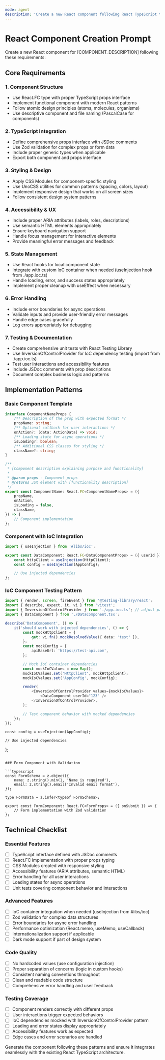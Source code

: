 ```yaml
---
mode: agent
description: 'Create a new React component following React TypeScript template best practices'
---
```


# React Component Creation Prompt

Create a new React component for [COMPONENT_DESCRIPTION] following these requirements:

## Core Requirements

### 1. Component Structure

- Use React.FC type with proper TypeScript props interface
- Implement functional component with modern React patterns
- Follow atomic design principles (atoms, molecules, organisms)
- Use descriptive component and file naming (PascalCase for components)

### 2. TypeScript Integration

- Define comprehensive props interface with JSDoc comments
- Use Zod validation for complex props or form data
- Include proper generic types when applicable
- Export both component and props interface

### 3. Styling & Design

- Apply CSS Modules for component-specific styling
- Use UnoCSS utilities for common patterns (spacing, colors, layout)
- Implement responsive design that works on all screen sizes
- Follow consistent design system patterns

### 4. Accessibility & UX

- Include proper ARIA attributes (labels, roles, descriptions)
- Use semantic HTML elements appropriately
- Ensure keyboard navigation support
- Handle focus management for interactive elements
- Provide meaningful error messages and feedback

### 5. State Management

- Use React hooks for local component state
- Integrate with custom IoC container when needed (useInjection hook from ./app.ioc.ts)
- Handle loading, error, and success states appropriately
- Implement proper cleanup with useEffect when necessary

### 6. Error Handling

- Include error boundaries for async operations
- Validate inputs and provide user-friendly error messages
- Handle edge cases gracefully
- Log errors appropriately for debugging

### 7. Testing & Documentation

- Create comprehensive unit tests with React Testing Library
- Use InversionOfControlProvider for IoC dependency testing (import from ./app.ioc.ts)
- Test user interactions and accessibility features
- Include JSDoc comments with prop descriptions
- Document complex business logic and patterns

## Implementation Patterns

### Basic Component Template

```typescript
interface ComponentNameProps {
	/** Description of the prop with expected format */
	propName: string;
	/** Optional callback for user interactions */
	onAction?: (data: ActionData) => void;
	/** Loading state for async operations */
	isLoading?: boolean;
	/** Additional CSS classes for styling */
	className?: string;
}

/**
 * [Component description explaining purpose and functionality]
 *
 * @param props - Component props
 * @returns JSX element with [functionality description]
 */
export const ComponentName: React.FC<ComponentNameProps> = ({
	propName,
	onAction,
	isLoading = false,
	className,
}) => {
	// Component implementation
};
```

### Component with IoC Integration

```typescript
import { useInjection } from '#libs/ioc';

export const DataComponent: React.FC<DataComponentProps> = ({ userId }) => {
	const httpClient = useInjection(HttpClient);
	const config = useInjection(AppConfig);

	// Use injected dependencies
};
```

### IoC Component Testing Pattern

```typescript
import { render, screen, fireEvent } from '@testing-library/react';
import { describe, expect, it, vi } from 'vitest';
import { InversionOfControlProvider } from './app.ioc.ts'; // adjust path
import { DataComponent } from './DataComponent.tsx';

describe('DataComponent', () => {
	it('should work with injected dependencies', () => {
		const mockHttpClient = {
			get: vi.fn().mockResolvedValue({ data: 'test' }),
		};
		const mockConfig = {
			apiBaseUrl: 'https://test-api.com',
		};

		// Mock IoC container dependencies
		const mockIoCValues = new Map();
		mockIoCValues.set('HttpClient', mockHttpClient);
		mockIoCValues.set('AppConfig', mockConfig);

		render(
			<InversionOfControlProvider values={mockIoCValues}>
				<DataComponent userId="123" />
			</InversionOfControlProvider>,
		);

		// Test component behavior with mocked dependencies
	});
});
```

    const config = useInjection(AppConfig);

    // Use injected dependencies

};

````

### Form Component with Validation

```typescript
const FormSchema = z.object({
	name: z.string().min(1, 'Name is required'),
	email: z.string().email('Invalid email format'),
});

type FormData = z.infer<typeof FormSchema>;

export const FormComponent: React.FC<FormProps> = ({ onSubmit }) => {
	// Form implementation with Zod validation
};
````

## Technical Checklist

### Essential Features

- [ ] TypeScript interface defined with JSDoc comments
- [ ] React.FC implementation with proper props typing
- [ ] CSS Modules created with responsive styling
- [ ] Accessibility features (ARIA attributes, semantic HTML)
- [ ] Error handling for all user interactions
- [ ] Loading states for async operations
- [ ] Unit tests covering component behavior and interactions

### Advanced Features

- [ ] IoC container integration when needed (useInjection from #libs/ioc)
- [ ] Zod validation for complex data structures
- [ ] Error boundaries for async error handling
- [ ] Performance optimization (React.memo, useMemo, useCallback)
- [ ] Internationalization support if applicable
- [ ] Dark mode support if part of design system

### Code Quality

- [ ] No hardcoded values (use configuration injection)
- [ ] Proper separation of concerns (logic in custom hooks)
- [ ] Consistent naming conventions throughout
- [ ] Clean and readable code structure
- [ ] Comprehensive error handling and user feedback

### Testing Coverage

- [ ] Component renders correctly with different props
- [ ] User interactions trigger expected behaviors
- [ ] IoC dependencies mocked with InversionOfControlProvider pattern
- [ ] Loading and error states display appropriately
- [ ] Accessibility features work as expected
- [ ] Edge cases and error scenarios are handled

Generate the component following these patterns and ensure it integrates seamlessly with the existing React TypeScript architecture.
